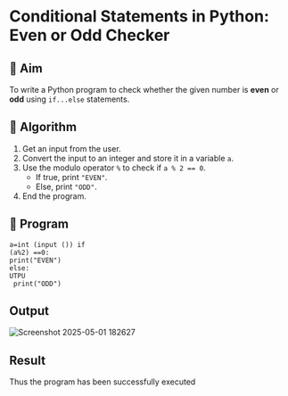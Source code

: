 # Conditional Statements in Python: Even or Odd Checker

## 🎯 Aim
To write a Python program to check whether the given number is **even** or **odd** using `if...else` statements.

## 🧠 Algorithm
1. Get an input from the user.
2. Convert the input to an integer and store it in a variable `a`.
3. Use the modulo operator `%` to check if `a % 2 == 0`.
   - If true, print `"EVEN"`.
   - Else, print `"ODD"`.
4. End the program.

## 🧾 Program
```
a=int (input ()) if 
(a%2) ==0: 
print("EVEN") 
else:  
UTPU
 print("ODD")
```
## Output
![Screenshot 2025-05-01 182627](https://github.com/user-attachments/assets/9e86501f-9c0f-4fde-8fc1-b949f02d6467)


## Result
Thus the program has been successfully executed

